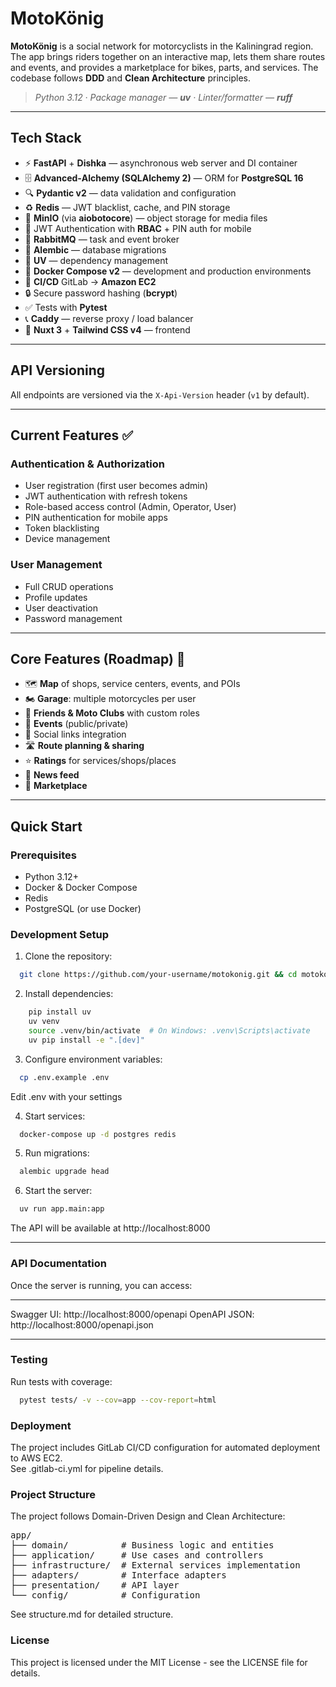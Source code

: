 # MotoKönig

**MotoKönig** is a social network for motorcyclists in the Kaliningrad region. The app brings riders together on an interactive map, lets them share routes and events, and provides a marketplace for bikes, parts, and services. The codebase follows **DDD** and **Clean Architecture** principles.

> *Python 3.12 · Package manager — **uv** · Linter/formatter — **ruff***

---

## Tech Stack

* ⚡ **FastAPI** + **Dishka** — asynchronous web server and DI container
* 🗄️ **Advanced‑Alchemy (SQLAlchemy 2)** — ORM for **PostgreSQL 16**
* 🔍 **Pydantic v2** — data validation and configuration
* ♻️ **Redis** — JWT blacklist, cache, and PIN storage
* 💾 **MinIO** (via **aiobotocore**) — object storage for media files
* 🔑 JWT Authentication with **RBAC** + PIN auth for mobile
* 🐰 **RabbitMQ** — task and event broker
* 💃 **Alembic** — database migrations
* 🎸 **UV** — dependency management
* 🐋 **Docker Compose v2** — development and production environments
* 🚢 **CI/CD** GitLab → **Amazon EC2**
* 🔒 Secure password hashing (**bcrypt**)
* ✅ Tests with **Pytest**
* 📞 **Caddy** — reverse proxy / load balancer
* 💅 **Nuxt 3** + **Tailwind CSS v4** — frontend

---

## API Versioning

All endpoints are versioned via the `X-Api-Version` header (`v1` by default).

---

## Current Features ✅

### Authentication & Authorization
- User registration (first user becomes admin)
- JWT authentication with refresh tokens
- Role-based access control (Admin, Operator, User)
- PIN authentication for mobile apps
- Token blacklisting
- Device management

### User Management
- Full CRUD operations
- Profile updates
- User deactivation
- Password management

---

## Core Features (Roadmap) 🚀

* 🗺️ **Map** of shops, service centers, events, and POIs
* 🏍️ **Garage**: multiple motorcycles per user
* 🤝 **Friends & Moto Clubs** with custom roles
* 📅 **Events** (public/private)
* 🔗 Social links integration
* 🛣️ **Route planning & sharing**
* ⭐ **Ratings** for services/shops/places
* 📰 **News feed**
* 🛒 **Marketplace**

---

## Quick Start

### Prerequisites
- Python 3.12+
- Docker & Docker Compose
- Redis
- PostgreSQL (or use Docker)

### Development Setup

1. Clone the repository:
```bash
  git clone https://github.com/your-username/motokonig.git && cd motokonig
```

2. Install dependencies:

```bash
    pip install uv
    uv venv
    source .venv/bin/activate  # On Windows: .venv\Scripts\activate
    uv pip install -e ".[dev]"
```

3. Configure environment variables:
```bash
  cp .env.example .env
```
Edit .env with your settings

4. Start services:
```bash
  docker-compose up -d postgres redis
```
5. Run migrations:
```bash
  alembic upgrade head
```
6. Start the server:
```bash
  uv run app.main:app
```

The API will be available at http://localhost:8000
___

### API Documentation
Once the server is running, you can access:
___
Swagger UI: http://localhost:8000/openapi
OpenAPI JSON: http://localhost:8000/openapi.json
___

### Testing  
Run tests with coverage:
```bash
  pytest tests/ -v --cov=app --cov-report=html
```
### Deployment
The project includes GitLab CI/CD configuration for automated deployment to AWS EC2.  
See .gitlab-ci.yml for pipeline details.

### Project Structure  
The project follows Domain-Driven Design and Clean Architecture:

<pre>
app/  
├── domain/          # Business logic and entities  
├── application/     # Use cases and controllers  
├── infrastructure/  # External services implementation  
├── adapters/        # Interface adapters  
├── presentation/    # API layer  
└── config/          # Configuration
</pre>

See structure.md for detailed structure.

### License  
This project is licensed under the MIT License - see the LICENSE file for details.